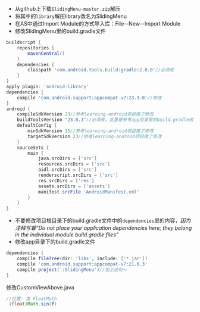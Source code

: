 - 从github上下载`SlidingMenu-master.zip`解压
- 将其中的`library`解压library改名为SlidingMenu
- 在AS中通过Import Module的方式导入库：File--New--Import Module
- 修改SlidingMenu里的build.gradle文件

```groovy
buildscript {
    repositories {
        mavenCentral()
    }
    dependencies {
        classpath 'com.android.tools.build:gradle:2.0.0'//必须改
    }
}
apply plugin: 'android-library'
dependencies {
    compile 'com.android.support:appcompat-v7:23.3.0'//修改
}
android {
    compileSdkVersion 23//参考learning-android项目做了修改
    buildToolsVersion "23.0.3"//必须改，这里是参考app目录里的build.gradle改的
    defaultConfig {
        minSdkVersion 15//参考learning-android项目做了修改
        targetSdkVersion 23//参考learning-android项目做了修改
    }
    sourceSets {
        main {
            java.srcDirs = ['src']
            resources.srcDirs = ['src']
            aidl.srcDirs = ['src']
            renderscript.srcDirs = ['src']
            res.srcDirs = ['res']
            assets.srcDirs = ['assets']
            manifest.srcFile 'AndroidManifest.xml'
        }
    }
}
```

- 不要修改项目根目录下的build.gradle文件中的`dependencies`里的内容，*因为注释写着“Do not place your application dependencies here; they belong in the individual module build.gradle files”*
- 修改app目录下的build.gradle文件

```groovy
dependencies {
    compile fileTree(dir: 'libs', include: ['*.jar'])
    compile 'com.android.support:appcompat-v7:21.0.3'
    compile project(':SlidingMenu')//加上这句～
}
```

修改CustomViewAbove.java

```java
//位置: 类 FloatMath
 (float)Math.sin(f)
```

